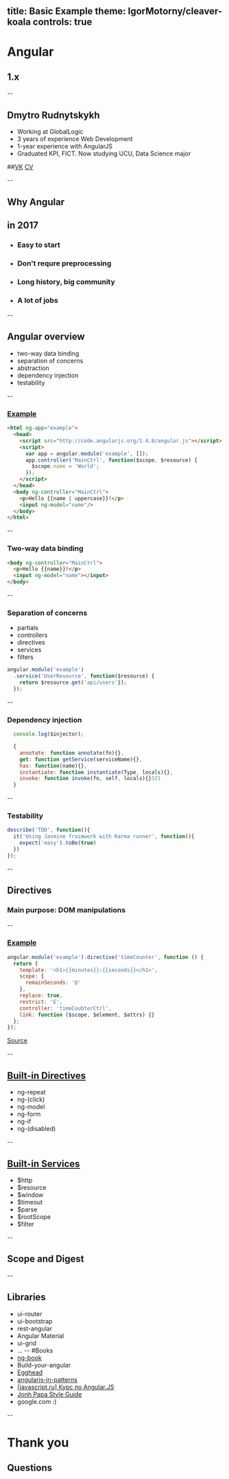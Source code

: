 title: Basic Example
theme: IgorMotorny/cleaver-koala
controls: true
--
# Angular 
## 1.x
--
## Dmytro Rudnytskykh
* Working at GlobalLogic
* 3 years of experience Web Development
* 1-year experience with AngularJS
* Graduated KPI, FICT. Now studying UCU, Data Science major

##[VK](https://vk.com/rudnytskykh) [CV](http://rudnitskih.pp.ua)

--
## Why Angular 
## in 2017
* ### Easy to start
* ### Don't requre preprocessing
* ### Long history, big community 
* ### A lot of jobs

--
## Angular overview
- two-way data binding
- separation of concerns
- abstraction
- dependency injection
- testability

--
### [Example](http://plnkr.co/edit/umTqZywBhjhBEQeGLpTg?p=preview)
```html
<html ng-app="example">
  <head>
    <script src="http://code.angularjs.org/1.4.8/angular.js"></script>
    <script>
      var app = angular.module('example', []);
      app.controller('MainCtrl', function($scope, $resource) {
        $scope.name = 'World';
      });
    </script>
  </head>
  <body ng-controller="MainCtrl">
    <p>Hello {{name | uppercase}}!</p>
    <input ng-model="name"/>
  </body>
</html>
```

--
### Two-way data binding
```html
<body ng-controller="MainCtrl">
  <p>Hello {{name}}!</p>
  <input ng-model="name"></input>
</body>
```

--
### Separation of concerns
- partials
- controllers
- directives
- services
- filters

```javascript
angular.module('example')
  .service('UserResource', function($resource) {
    return $resource.get('api/users'});
  });
```
--
### Dependency injection
```javascript
  console.log($injector);

  {
    annotate: function annotate(fn){},
    get: function getService(serviceName){},
    has: function(name){},
    instantiate: function instantiate(Type, locals){},
    invoke: function invoke(fn, self, locals){}321
  }
```
--
### Testability
```javascript
describe('TDD', function(){
  it('Using Jasmine fraimwork with Karma runner', function(){
    expect('easy').toBe(true)
  })
});
```
--
## Directives
### Main purpose: DOM manipulations
--
### [Example](http://plnkr.co/edit/umTqZywBhjhBEQeGLpTg?p=preview)
```javascript
angular.module('example').directive('timeCounter', function () {
  return {
    template: '<h1>{{minutes}}:{{seconds}}</h1>',
    scope: {
      remainSeconds: '@'
    },
    replace: true,
    restrict: 'E',
    controller: 'timeCoubterCtrl',
    link: function ($scope, $element, $attrs) {}
  };
});
```
[Source](https://www.sitepoint.com/build-javascript-countdown-timer-no-dependencies/)

--
## [Built-in Directives](https://docs.angularjs.org/api/ng/directive)
* ng-repeat
* ng-(click)
* ng-model
* ng-form
* ng-if
* ng-(disabled)

--
## [Built-in Services](https://docs.angularjs.org/api/ng/service)
* $http 
* $resource
* $window
* $timeout
* $parse
* $rootScope
* $filter

--
## Scope and Digest

-- 
## Libraries
* ui-router
* ui-bootstrap
* rest-angular
* Angular Material
* ui-grid
* ...
--
#Books
* [ng-book](https://github.com/IgorMotorny/library/blob/master/dist/cfadbfe79292e08a0a31929c9f8ecb11.pdf)
* Build-your-angular
* [Egghead](http://rutracker.org/forum/tracker.php?nm=Egghead%20angular)
* [angularjs-in-patterns](https://github.com/mgechev/angularjs-in-patterns)
* [[javascript.ru] Курс по Angular.JS](http://rutracker.org/forum/viewtopic.php?t=5245594)
* [Jonh Papa Style Guide](https://github.com/johnpapa/angular-styleguide/blob/master/a1/README.md) 
* google.com :)

--
# Thank you
## Questions